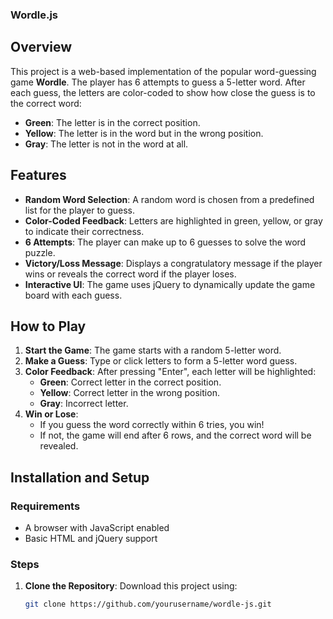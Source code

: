 ### Wordle.js

## Overview

This project is a web-based implementation of the popular word-guessing game **Wordle**. The player has 6 attempts to guess a 5-letter word. After each guess, the letters are color-coded to show how close the guess is to the correct word:
- **Green**: The letter is in the correct position.
- **Yellow**: The letter is in the word but in the wrong position.
- **Gray**: The letter is not in the word at all.

## Features

- **Random Word Selection**: A random word is chosen from a predefined list for the player to guess.
- **Color-Coded Feedback**: Letters are highlighted in green, yellow, or gray to indicate their correctness.
- **6 Attempts**: The player can make up to 6 guesses to solve the word puzzle.
- **Victory/Loss Message**: Displays a congratulatory message if the player wins or reveals the correct word if the player loses.
- **Interactive UI**: The game uses jQuery to dynamically update the game board with each guess.

## How to Play

1. **Start the Game**: The game starts with a random 5-letter word.
2. **Make a Guess**: Type or click letters to form a 5-letter word guess.
3. **Color Feedback**: After pressing "Enter", each letter will be highlighted:
   - **Green**: Correct letter in the correct position.
   - **Yellow**: Correct letter in the wrong position.
   - **Gray**: Incorrect letter.
4. **Win or Lose**: 
   - If you guess the word correctly within 6 tries, you win!
   - If not, the game will end after 6 rows, and the correct word will be revealed.

## Installation and Setup

### Requirements

- A browser with JavaScript enabled
- Basic HTML and jQuery support

### Steps

1. **Clone the Repository**: Download this project using:
   ```bash
   git clone https://github.com/yourusername/wordle-js.git
